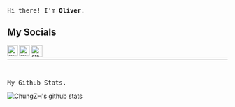 <p><samp>Hi there! I'm <b>Oliver</b>.</samp></p>
<h2>My Socials</h2>
<p>
    <a href="https://www.linkedin.com/in/oliver-agdal-0bb8011b0/">
    <img align="left" alt="Oliver Agdal | Linkedin" width="24px" src="https://github.com/TheDudeThatCode/TheDudeThatCode/blob/master/Assets/Linkedin.svg" />
  </a>
  <a href="https://www.instagram.com/oliveragdal/">
    <img align="left" alt="Oliver Agdal | Instagram" width="24px" src="https://github.com/TheDudeThatCode/TheDudeThatCode/blob/master/Assets/Instagram.svg" />
  </a>
  <a href="mailto:oliverskole266@gmail.com">
    <img align="left" alt="Oliver Agdal | Gmail" width="26px" src="https://github.com/TheDudeThatCode/TheDudeThatCode/blob/master/Assets/Gmail.svg" />
  </a>

</p>
<br>
<hr>
<br>
<p><samp>My Github Stats</b>.</samp></p>

![ChungZH's github stats](https://github-readme-stats.vercel.app/api?username=agdal&theme=react&show_icons=true)

